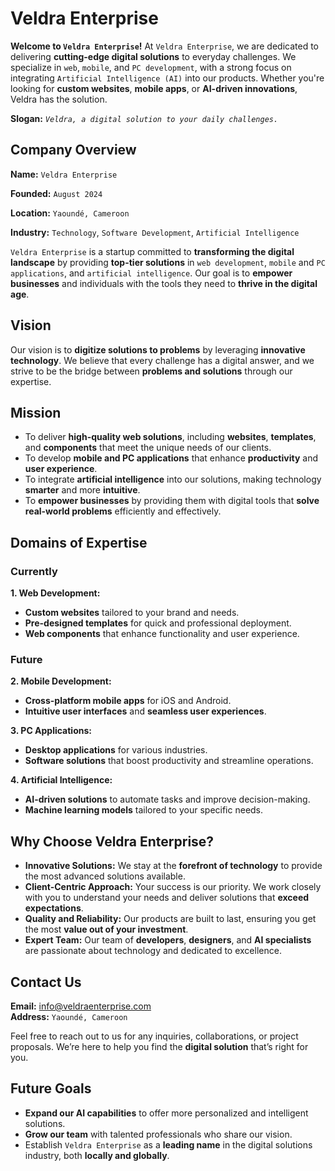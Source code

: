 # Veldra Enterprise


**Welcome to `Veldra Enterprise`!**
At `Veldra Enterprise`, we are dedicated to delivering **cutting-edge digital solutions** to everyday challenges. We specialize in `web`, `mobile`, and `PC development`, with a strong focus on integrating `Artificial Intelligence (AI)` into our products. Whether you're looking for **custom websites**, **mobile apps**, or **AI-driven innovations**, Veldra has the solution.

**Slogan:** *`Veldra, a digital solution to your daily challenges.`*

## Company Overview

**Name:**  `Veldra Enterprise` 

**Founded:**  `August 2024`  

**Location:** `Yaoundé, Cameroon`  

**Industry:** `Technology`, `Software Development`, `Artificial Intelligence`

`Veldra Enterprise` is a startup committed to **transforming the digital landscape** by providing **top-tier solutions** in `web development`, `mobile` and `PC applications`, and `artificial intelligence`. Our goal is to **empower businesses** and individuals with the tools they need to **thrive in the digital age**.

## Vision

Our vision is to **digitize solutions to problems** by leveraging **innovative technology**. We believe that every challenge has a digital answer, and we strive to be the bridge between **problems and solutions** through our expertise.

## Mission

- To deliver **high-quality web solutions**, including **websites**, **templates**, and **components** that meet the unique needs of our clients.
- To develop **mobile and PC applications** that enhance **productivity** and **user experience**.
- To integrate **artificial intelligence** into our solutions, making technology **smarter** and more **intuitive**.
- To **empower businesses** by providing them with digital tools that **solve real-world problems** efficiently and effectively.

## Domains of Expertise

### Currently

**1. Web Development:**
   - **Custom websites** tailored to your brand and needs.
   - **Pre-designed templates** for quick and professional deployment.
   - **Web components** that enhance functionality and user experience.

### Future

**2. Mobile Development:**
   - **Cross-platform mobile apps** for iOS and Android.
   - **Intuitive user interfaces** and **seamless user experiences**.

**3. PC Applications:**
   - **Desktop applications** for various industries.
   - **Software solutions** that boost productivity and streamline operations.

**4. Artificial Intelligence:**
   - **AI-driven solutions** to automate tasks and improve decision-making.
   - **Machine learning models** tailored to your specific needs.

## Why Choose Veldra Enterprise?

- **Innovative Solutions:** We stay at the **forefront of technology** to provide the most advanced solutions available.
- **Client-Centric Approach:** Your success is our priority. We work closely with you to understand your needs and deliver solutions that **exceed expectations**.
- **Quality and Reliability:** Our products are built to last, ensuring you get the most **value out of your investment**.
- **Expert Team:** Our team of **developers**, **designers**, and **AI specialists** are passionate about technology and dedicated to excellence.

## Contact Us

**Email:** [info@veldraenterprise.com](mailto:info@veldraenterprise.com)  
**Address:** `Yaoundé, Cameroon`  

Feel free to reach out to us for any inquiries, collaborations, or project proposals. We’re here to help you find the **digital solution** that’s right for you.

## Future Goals

- **Expand our AI capabilities** to offer more personalized and intelligent solutions.
- **Grow our team** with talented professionals who share our vision.
- Establish `Veldra Enterprise` as a **leading name** in the digital solutions industry, both **locally and globally**.
